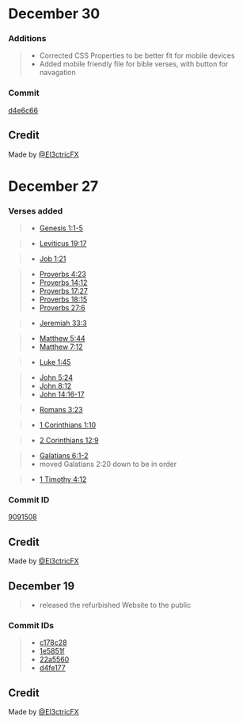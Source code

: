 # December 30

### Additions

> - Corrected CSS Properties to be better fit for mobile devices
> - Added mobile friendly file for bible verses, with button for navagation

### Commit

[d4e6c66](https://github.com/El3ctricFX/worship/commit/d4e6c66b0cd790c77508790fdbe31c8de6cb517e)

## Credit

Made by [@El3ctricFX](https://github.com/El3ctricFX)


# December 27

### Verses added

> - [Genesis 1:1-5](https://www.biblegateway.com/passage/?search=Genesis%201:1-5&version=NLT&src=tools)

> - [Leviticus 19:17](https://www.biblegateway.com/passage/?search=Leviticus%2019:17&version=NLT&src=tools)

> - [Job 1:21](https://www.biblegateway.com/passage/?search=Job%201:21&version=NLT&src=tools)

> - [Proverbs 4:23](https://www.biblegateway.com/passage/?search=Proverbs+4%3A23)
> - [Proverbs 14:12](https://www.biblegateway.com/passage/?search=Proverbs%2014%3A12&version=NLT)
> - [Proverbs 17:27](https://www.biblegateway.com/passage/?search=Proverbs%2017%3A27&version=NLT)
> - [Proverbs 18:15](https://www.biblegateway.com/passage/?search=Proverbs%2018%3A15&version=NLT)
> - [Proverbs 27:6](https://www.biblegateway.com/passage/?search=Proverbs%2027%3A6&version=NLT)

> - [Jeremiah 33:3](https://www.biblegateway.com/passage/?search=Jeremiah%2033%3A3&version=NLT)

> - [Matthew 5:44](https://www.biblegateway.com/passage/?search=Matthew%205%3A44&version=NLT)
> - [Matthew 7:12](https://www.biblegateway.com/passage/?search=Matthew%207%3A12&version=NLT)

> - [Luke 1:45](https://www.biblegateway.com/passage/?search=Luke%201%3A45&version=NLT)

> - [John 5:24](https://www.biblegateway.com/passage/?search=John%205%3A24&version=NLT)
> - [John 8:12](https://www.biblegateway.com/passage/?search=John%208%3A12&version=NLT)
> - [John 14:16-17](https://www.biblegateway.com/passage/?search=John%2014%3A16-17&version=NLT)

> - [Romans 3:23](https://www.biblegateway.com/passage/?search=Romans%203%3A23&version=NLT)

> - [1 Corinthians 1:10](https://www.biblegateway.com/passage/?search=1%20Corinthians%201%3A10&version=NLT)

> - [2 Corinthians 12:9](https://www.biblegateway.com/passage/?search=2%20Corinthians%2012%3A9&version=NLT)

> - [Galatians 6:1-2](https://www.biblegateway.com/passage/?search=Galatians%206%3A1-2&version=NLT)
> - moved Galatians 2:20 down to be in order

> - [1 Timothy 4:12](https://www.biblegateway.com/passage/?search=1%20Timothy%204%3A12&version=NLT)

### Commit ID

[9091508](https://github.com/El3ctricFX/worship/commit/90915084954f3cc2d254dc4075b03603c50d50b7)

## Credit

Made by [@El3ctricFX](https://github.com/El3ctricFX)

## December 19

> - released the refurbished Website to the public

### Commit IDs

> - [c178c28](https://github.com/El3ctricFX/worship/commit/c178c28762a277238134144e1f445afb567edfe0)
> - [1e5851f](https://github.com/El3ctricFX/worship/commit/1e5851ff7ae8a2481b3ef850091313951d51c36d)
> - [22a5560](https://github.com/El3ctricFX/worship/commit/22a5560d53a05fa2d47bced593f6486d336ac8df)
> - [d4fe177](https://github.com/El3ctricFX/worship/commit/d4fe17761cc7e1af44860d5d087c631b9e46fa2c)

## Credit

Made by [@El3ctricFX](https://github.com/El3ctricFX)
